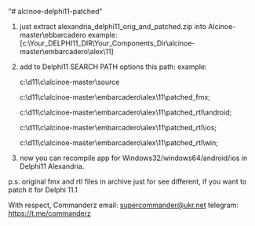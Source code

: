 "# alcinoe-delphi11-patched" 

1) just extract alexandria_delphi11_orig_and_patched.zip into Alcinoe-master\ebbarcadero
  example:
  [c:\Your_DELPHI11_DIR\Your_Components_Dir\alcinoe-master\embarcadero\alex\11\]
  
2) add to Delphi11 SEARCH PATH options this path:
  example:
  
    c:\d11\c\alcinoe-master\source
  
    c:\d11\c\alcinoe-master\embarcadero\alex\11\patched_fmx;
  
    c:\d11\c\alcinoe-master\embarcadero\alex\11\patched_rtl\android;
  
    c:\d11\c\alcinoe-master\embarcadero\alex\11\patched_rtl\ios;
  
    c:\d11\c\alcinoe-master\embarcadero\alex\11\patched_rtl\win;
  
3) now you can recompile app for Windows32/windows64/android/ios in Delphi11 Alexandria.
  
p.s. original fmx and rtl files in archive just for see different, if you want to patch it for Delphi 11.1
 
 
With respect,
Commanderz
 email: supercommander@ukr.net
 telegram: https://t.me/commanderz
